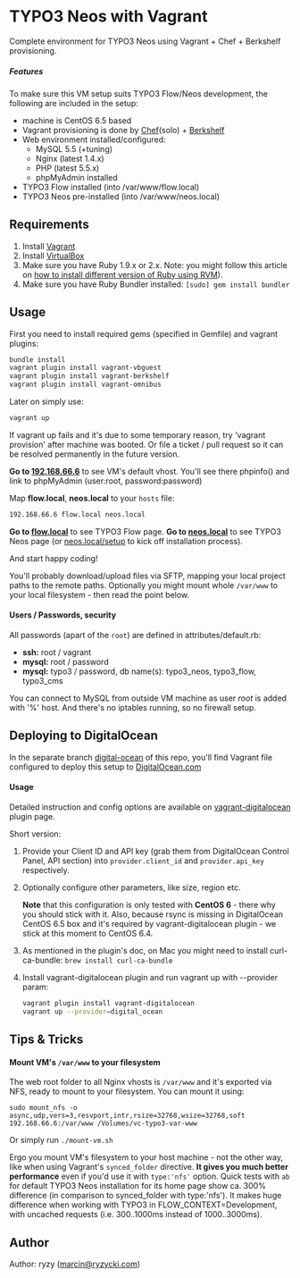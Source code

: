 # TYPO3 Neos with Vagrant

Complete environment for TYPO3 Neos using Vagrant + Chef + Berkshelf provisioning.

##### Features

To make sure this VM setup suits TYPO3 Flow/Neos development, the following are included in the setup:

* machine is CentOS 6.5 based
* Vagrant provisioning is done by [Chef](http://www.getchef.com/chef/)(solo) + [Berkshelf](http://berkshelf.com/)
* Web environment installed/configured:
  * MySQL 5.5 (+tuning)
  * Nginx (latest 1.4.x)
  * PHP (latest 5.5.x)
  * phpMyAdmin installed
* TYPO3 Flow installed (into /var/www/flow.local)
* TYPO3 Neos pre-installed (into /var/www/neos.local)

## Requirements

1. Install [Vagrant](http://www.vagrantup.com/)
2. Install [VirtualBox](https://www.virtualbox.org/)
3. Make sure you have Ruby 1.9.x or 2.x.
  Note: you might follow this article on [how to install different version of Ruby using RVM](http://misheska.com/blog/2013/06/16/using-rvm-to-manage-multiple-versions-of-ruby/)).
4. Make sure you have Ruby Bundler installed:
  ```[sudo] gem install bundler```

## Usage

First you need to install required gems (specified in Gemfile) and vagrant plugins:

```bash
bundle install
vagrant plugin install vagrant-vbguest
vagrant plugin install vagrant-berkshelf
vagrant plugin install vagrant-omnibus
```

Later on simply use:
```bash
vagrant up
```
If vagrant up fails and it's due to some temporary reason, try 'vagrant provision' after machine was booted. Or file a ticket / pull request so it can be resolved permanently in the future version.

**Go to [192.168.66.6](http://192.168.66.6/)** to see VM's default vhost. You'll see there phpinfo() and link to phpMyAdmin (user:root, password:password)

Map **flow.local**, **neos.local** to your `hosts` file:
```bash
192.168.66.6 flow.local neos.local
```
**Go to [flow.local](http://flow.local/)** to see TYPO3 Flow page.
**Go to [neos.local](http://neos.local/)** to see TYPO3 Neos page (or [neos.local/setup](http://neos.local/setup) to kick off installation process).

And start happy coding!

You'll probably download/upload files via SFTP, mapping your local project paths to the remote paths. Optionally you might mount whole `/var/www` to your local filesystem - then read the point below.

#### Users / Passwords, security

All passwords (apart of the `root`) are defined in attributes/default.rb:

* **ssh:** root / vagrant
* **mysql:** root / password
* **mysql:** typo3 / password, db name(s): typo3\_neos, typo3\_flow, typo3\_cms

You can connect to MySQL from outside VM machine as user _root_ is added with '%' host. And there's no iptables running, so no firewall setup.

## Deploying to DigitalOcean

In the separate branch [digital-ocean](https://github.com/ryzy/vc-typo3/tree/digital-ocean) of this repo, you'll find Vagrant file configured to deploy this setup to [DigitalOcean.com](https://www.digitalocean.com/?refcode=58af8bab822f)

#### Usage

Detailed instruction and config options are available on [vagrant-digitalocean](https://github.com/smdahlen/vagrant-digitalocean) plugin page. 

Short version:

1.  Provide your Client ID and API key (grab them from DigitalOcean Control Panel, API section) into `provider.client_id` and `provider.api_key` respectively.

2.  Optionally configure other parameters, like size, region etc.

	**Note** that this configuration is only tested with **CentOS 6** - there why you should stick with it. Also, because rsync is missing in DigitalOcean CentOS 6.5 box and it's required by vagrant-digitalocean plugin - we stick at this moment to CentOS 6.4.

3.  As mentioned in the plugin's doc, on Mac you might need to install curl-ca-bundle: `brew install curl-ca-bundle`

4.  Install vagrant-digitalocean plugin and run vagrant up with --provider param:

	```bash
	vagrant plugin install vagrant-digitalocean
	vagrant up --provider=digital_ocean
	```

## Tips & Tricks

#### Mount VM's `/var/www` to your filesystem

The web root folder to all Nginx vhosts is `/var/www` and it's exported via NFS, ready to mount to your filesystem. You can mount it using:
```
sudo mount_nfs -o async,udp,vers=3,resvport,intr,rsize=32768,wsize=32768,soft 192.168.66.6:/var/www /Volumes/vc-typo3-var-www
```
Or simply run `./mount-vm.sh`

Ergo you mount VM's filesystem to your host machine - not the other way, like when using Vagrant's `synced_folder` directive. **It gives you much better performance** even if you'd use it with `type:'nfs'` option. Quick tests with `ab` for default TYPO3 Neos installation for its home page show ca. 300% difference (in comparison to synced\_folder with type:'nfs'). It makes huge difference when working with TYPO3 in FLOW_CONTEXT=Development, with uncached requests (i.e. 300..1000ms instead of 1000..3000ms).


## Author

Author: ryzy (<marcin@ryzycki.com>)
